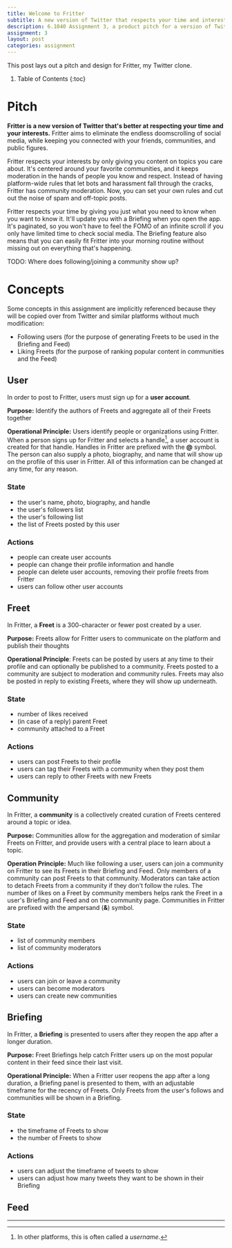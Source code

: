 ```yaml
---
title: Welcome to Fritter
subtitle: A new version of Twitter that respects your time and interests
description: 6.1040 Assignment 3, a product pitch for a version of Twitter
assignment: 3
layout: post
categories: assignment
---
```


This post lays out a pitch and design for Fritter, my Twitter clone.

1. Table of Contents
{:toc}

# Pitch

**Fritter is a new version of Twitter that's better at respecting your time and your interests.** Fritter aims to eliminate the endless doomscrolling of social media, while keeping you connected with your friends, communities, and public figures. 

Fritter respects your interests by only giving you content on topics you care about. It's centered around your favorite communities, and it keeps moderation in the hands of people you know and respect. Instead of having platform-wide rules that let bots and harassment fall through the cracks, Fritter has community moderation. Now, you can set your own rules and cut out the noise of spam and off-topic posts.

Fritter respects your time by giving you just what you need to know when you want to know it. It'll update you with a Briefing when you open the app. It's paginated, so you won't have to feel the FOMO of an infinite scroll if you only have limited time to check social media. The Briefing feature also means that you can easily fit Fritter into your morning routine without missing out on everything that's happening.

<div class="alert bg-danger">
TODO: Where does following/joining a community show up?
</div>

# Concepts

Some concepts in this assignment are implicitly referenced because they will be copied over from Twitter and similar platforms without much modification:

- Following users (for the purpose of generating Freets to be used in the Briefing and Feed)
- Liking Freets (for the purpose of ranking popular content in communities and the Feed)

## User

In order to post to Fritter, users must sign up for a **user account**.

**Purpose:** Identify the authors of Freets and aggregate all of their Freets together

**Operational Principle:** Users identify people or organizations using Fritter. When a person signs up for Fritter and selects a handle[^1], a user account is created for that handle. Handles in Fritter are prefixed with the **@** symbol. The person can also supply a photo, biography, and name that will show up on the profile of this user in Fritter. All of this information can be changed at any time, for any reason.

### State

- the user's name, photo, biography, and handle
- the user's followers list
- the user's following list
- the list of Freets posted by this user

### Actions

- people can create user accounts
- people can change their profile information and handle
- people can delete user accounts, removing their profile freets from Fritter
- users can follow other user accounts

## Freet

In Fritter, a **Freet** is a 300-character or fewer post created by a user.

**Purpose:** Freets allow for Fritter users to communicate on the platform and publish their thoughts 

**Operational Principle**: Freets can be posted by users at any time to their profile and can optionally be published to a community. Freets posted to a community are subject to moderation and community rules. Freets may also be posted in reply to existing Freets, where they will show up underneath.

### State

- number of likes received
- (in case of a reply) parent Freet
- community attached to a Freet

### Actions

- users can post Freets to their profile
- users can tag their Freets with a community when they post them
- users can reply to other Freets with new Freets

## Community

In Fritter, a **community** is a collectively created curation of Freets centered around a topic or idea.

**Purpose:** Communities allow for the aggregation and moderation of similar Freets on Fritter, and provide users with a central place to learn about a topic.

**Operation Principle:** Much like following a user, users can join a community on Fritter to see its Freets in their Briefing and Feed. Only members of a community can post Freets to that community. Moderators can take action to detach Freets from a community if they don't follow the rules. The number of likes on a Freet by community members helps rank the Freet in a user's Briefing and Feed and on the community page. Communities in Fritter are prefixed with the ampersand (**&**) symbol.

### State

- list of community members
- list of community moderators

### Actions

- users can join or leave a community
- users can become moderators
- users can create new communities

## Briefing

In Fritter, a **Briefing** is presented to users after they reopen the app after a longer duration.

**Purpose:** Freet Briefings help catch Fritter users up on the most popular content in their feed since their last visit.

**Operational Principle:** When a Fritter user reopens the app after a long duration, a Briefing panel is presented to them, with an adjustable timeframe for the recency of Freets. Only Freets from the user's follows and communities will be shown in a Briefing.

### State

- the timeframe of Freets to show
- the number of Freets to show

### Actions

- users can adjust the timeframe of tweets to show
- users can adjust how many tweets they want to be shown in their Briefing

## Feed

---

[^1]: In other platforms, this is often called a _username_.